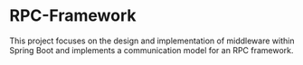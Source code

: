 # RPC-Framework
This project focuses on the design and implementation of middleware within Spring Boot and implements a communication model for an RPC framework.
